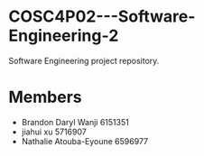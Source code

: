 # COSC4P02---Software-Engineering-2
Software Engineering project repository.

# Members 

 - Brandon Daryl Wanji  6151351
 - jiahui xu 5716907
 - Nathalie Atouba-Eyoune 6596977
